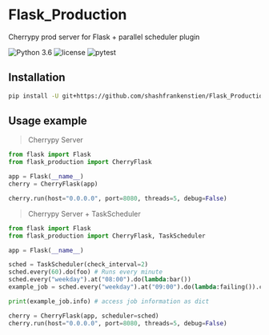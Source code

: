 # Flask_Production
Cherrypy prod server for Flask + parallel scheduler plugin

![Python 3.6](https://img.shields.io/badge/python-3.6+-blue.svg)
![license](https://img.shields.io/github/license/shashfrankenstien/flask_production)
![pytest](https://github.com/shashfrankenstien/Flask_Production/workflows/pytest/badge.svg)


## Installation

```sh
pip install -U git+https://github.com/shashfrankenstien/Flask_Production.git
```


## Usage example

> Cherrypy Server
```py
from flask import Flask
from flask_production import CherryFlask

app = Flask(__name__)
cherry = CherryFlask(app)

cherry.run(host="0.0.0.0", port=8080, threads=5, debug=False)
```

> Cherrypy Server + TaskScheduler
```py
from flask import Flask
from flask_production import CherryFlask, TaskScheduler

app = Flask(__name__)

sched = TaskScheduler(check_interval=2)
sched.every(60).do(foo) # Runs every minute
sched.every("weekday").at("08:00").do(lambda:bar())
example_job = sched.every("weekday").at("09:00").do(lambda:failing()).catch(lambda e: print(e))

print(example_job.info) # access job information as dict

cherry = CherryFlask(app, scheduler=sched)
cherry.run(host="0.0.0.0", port=8080, threads=5, debug=False)
```
